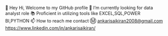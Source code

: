 👋 Hey Hi, Welcome to my GitHub profile 
👀 I’m currently looking for data analyst role 
📚 Proficient in utilizing tools like EXCEL,SQL,POWER BI,PYTHON 
📫 How to reach me contact Ⓜ ankarisaikiran2008@gmail.com
  https://www.linkedin.com/in/ankarisaikiran/
